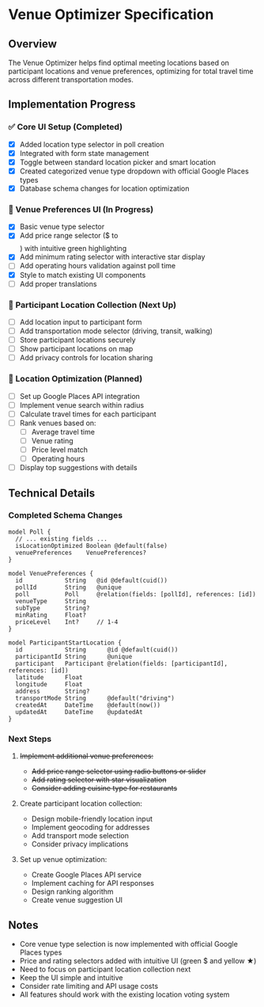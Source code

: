 # Venue Optimizer Specification

## Overview
The Venue Optimizer helps find optimal meeting locations based on participant locations and venue preferences, optimizing for total travel time across different transportation modes.

## Implementation Progress

### ✅ Core UI Setup (Completed)
- [x] Added location type selector in poll creation
- [x] Integrated with form state management
- [x] Toggle between standard location picker and smart location
- [x] Created categorized venue type dropdown with official Google Places types
- [x] Database schema changes for location optimization

### 🚧 Venue Preferences UI (In Progress)
- [x] Basic venue type selector
- [x] Add price range selector ($ to $$$$) with intuitive green highlighting
- [x] Add minimum rating selector with interactive star display
- [ ] Add operating hours validation against poll time
- [x] Style to match existing UI components
- [ ] Add proper translations

### 🚧 Participant Location Collection (Next Up)
- [ ] Add location input to participant form
- [ ] Add transportation mode selector (driving, transit, walking)
- [ ] Store participant locations securely
- [ ] Show participant locations on map
- [ ] Add privacy controls for location sharing

### 🚧 Location Optimization (Planned)
- [ ] Set up Google Places API integration
- [ ] Implement venue search within radius
- [ ] Calculate travel times for each participant
- [ ] Rank venues based on:
  - [ ] Average travel time
  - [ ] Venue rating
  - [ ] Price level match
  - [ ] Operating hours
- [ ] Display top suggestions with details

## Technical Details

### Completed Schema Changes
```prisma
model Poll {
  // ... existing fields ...
  isLocationOptimized Boolean @default(false)
  venuePreferences    VenuePreferences?
}

model VenuePreferences {
  id            String   @id @default(cuid())
  pollId        String   @unique
  poll          Poll     @relation(fields: [pollId], references: [id])
  venueType     String
  subType       String?
  minRating     Float?
  priceLevel    Int?     // 1-4
}

model ParticipantStartLocation {
  id            String      @id @default(cuid())
  participantId String      @unique
  participant   Participant @relation(fields: [participantId], references: [id])
  latitude      Float
  longitude     Float
  address       String?
  transportMode String      @default("driving")
  createdAt     DateTime    @default(now())
  updatedAt     DateTime    @updatedAt
}
```

### Next Steps
1. ~~Implement additional venue preferences:~~
   - ~~Add price range selector using radio buttons or slider~~
   - ~~Add rating selector with star visualization~~
   - ~~Consider adding cuisine type for restaurants~~

2. Create participant location collection:
   - Design mobile-friendly location input
   - Implement geocoding for addresses
   - Add transport mode selection
   - Consider privacy implications

3. Set up venue optimization:
   - Create Google Places API service
   - Implement caching for API responses
   - Design ranking algorithm
   - Create venue suggestion UI

## Notes
- Core venue type selection is now implemented with official Google Places types
- Price and rating selectors added with intuitive UI (green $ and yellow ★)
- Need to focus on participant location collection next
- Keep the UI simple and intuitive
- Consider rate limiting and API usage costs
- All features should work with the existing location voting system 